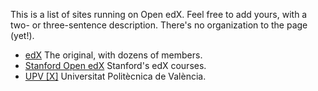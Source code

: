 This is a list of sites running on Open edX.  Feel free to add yours, with a two- or three-sentence description.  There's no organization to the page (yet!).

* [edX](http://edx.org) The original, with dozens of members.
* [Stanford Open edX](https://class.stanford.edu/) Stanford's edX courses.
* [UPV [X]](http://edx.upv.es/) Universitat Politècnica de València.
